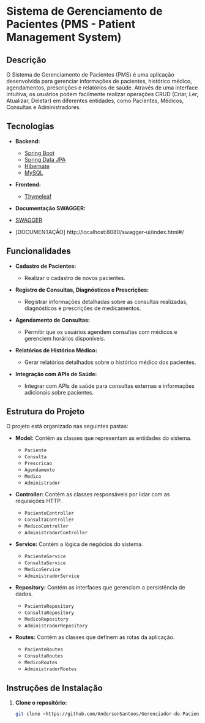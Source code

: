 # Sistema de Gerenciamento de Pacientes (PMS - Patient Management System)

## Descrição

O Sistema de Gerenciamento de Pacientes (PMS) é uma aplicação desenvolvida para gerenciar informações de pacientes, histórico médico, agendamentos, prescrições e relatórios de saúde. Através de uma interface intuitiva, os usuários podem facilmente realizar operações CRUD (Criar, Ler, Atualizar, Deletar) em diferentes entidades, como Pacientes, Médicos, Consultas e Administradores.

## Tecnologias

- **Backend:**
  - [Spring Boot](https://spring.io/projects/spring-boot)
  - [Spring Data JPA](https://spring.io/projects/spring-data-jpa)
  - [Hibernate](https://hibernate.org/)
  - [MySQL](https://www.mysql.com/)
  

- **Frontend:**
  - [Thymeleaf](https://www.thymeleaf.org/)

-  **Documentação SWAGGER:**
  - [SWAGGER](https://swagger.io/)
  - [DOCUMENTAÇÃO] http://localhost:8080/swagger-ui/index.html#/

## Funcionalidades

- **Cadastro de Pacientes:** 
  - Realizar o cadastro de novos pacientes.
  
- **Registro de Consultas, Diagnósticos e Prescrições:** 
  - Registrar informações detalhadas sobre as consultas realizadas, diagnósticos e prescrições de medicamentos.

- **Agendamento de Consultas:** 
  - Permitir que os usuários agendem consultas com médicos e gerenciem horários disponíveis.

- **Relatórios de Histórico Médico:** 
  - Gerar relatórios detalhados sobre o histórico médico dos pacientes.

- **Integração com APIs de Saúde:** 
  - Integrar com APIs de saúde para consultas externas e informações adicionais sobre pacientes.

## Estrutura do Projeto

O projeto está organizado nas seguintes pastas:

- **Model:** Contém as classes que representam as entidades do sistema.
  - `Paciente`
  - `Consulta`
  - `Prescricao`
  - `Agendamento`
  - `Medico`
  - `Administrador`

- **Controller:** Contém as classes responsáveis por lidar com as requisições HTTP.
  - `PacienteController`
  - `ConsultaController`
  - `MedicoController`
  - `AdministradorController`

- **Service:** Contém a lógica de negócios do sistema.
  - `PacienteService`
  - `ConsultaService`
  - `MedicoService`
  - `AdministradorService`

- **Repository:** Contém as interfaces que gerenciam a persistência de dados.
  - `PacienteRepository`
  - `ConsultaRepository`
  - `MedicoRepository`
  - `AdministradorRepository`

- **Routes:** Contém as classes que definem as rotas da aplicação.
  - `PacienteRoutes`
  - `ConsultaRoutes`
  - `MedicoRoutes`
  - `AdministradorRoutes`

## Instruções de Instalação

1. **Clone o repositório:**
   ```bash
   git clone <https://github.com/AndersonSantoos/Gerenciador-de-Pacientes.>
